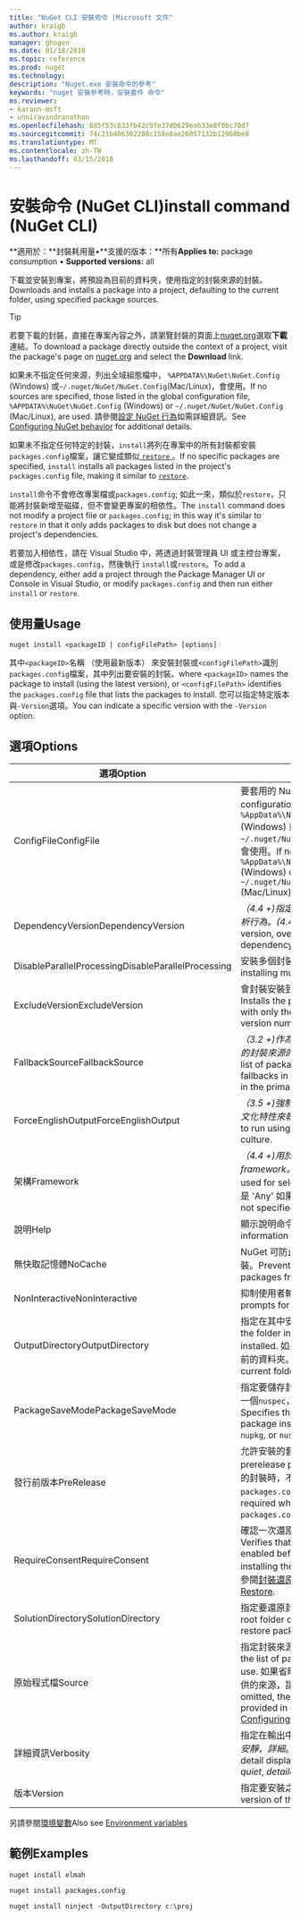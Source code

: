 ```yaml
---
title: "NuGet CLI 安裝命令 |Microsoft 文件"
author: kraigb
ms.author: kraigb
manager: ghogen
ms.date: 01/18/2018
ms.topic: reference
ms.prod: nuget
ms.technology: 
description: "Nuget.exe 安裝命令的參考"
keywords: "nuget 安裝參考時，安裝套件 命令"
ms.reviewer:
- karann-msft
- unniravindranathan
ms.openlocfilehash: 8d5f53c833fb42c9fe37d0629eab33e8f0bc70d7
ms.sourcegitcommit: 74c21b406302288c158e8ae26057132b12960be8
ms.translationtype: MT
ms.contentlocale: zh-TW
ms.lasthandoff: 03/15/2018
---
```

# <a name="install-command-nuget-cli"></a><span data-ttu-id="e0067-104">安裝命令 (NuGet CLI)</span><span class="sxs-lookup"><span data-stu-id="e0067-104">install command (NuGet CLI)</span></span>

<span data-ttu-id="e0067-105">**適用於：**封裝耗用量&bullet;**支援的版本：**所有</span><span class="sxs-lookup"><span data-stu-id="e0067-105">**Applies to:** package consumption &bullet; **Supported versions:** all</span></span>

<span data-ttu-id="e0067-106">下載並安裝到專案，將預設為目前的資料夾，使用指定的封裝來源的封裝。</span><span class="sxs-lookup"><span data-stu-id="e0067-106">Downloads and installs a package into a project, defaulting to the current folder, using specified package sources.</span></span>

> [!Tip]
> <span data-ttu-id="e0067-107">若要下載的封裝，直接在專案內容之外，請瀏覽封裝的頁面上[nuget.org](https://www.nuget.org)選取**下載**連結。</span><span class="sxs-lookup"><span data-stu-id="e0067-107">To download a package directly outside the context of a project, visit the package's page on [nuget.org](https://www.nuget.org) and select the **Download** link.</span></span>

<span data-ttu-id="e0067-108">如果未不指定任何來源，列出全域組態檔中， `%APPDATA%\NuGet\NuGet.Config` (Windows) 或`~/.nuget/NuGet/NuGet.Config`(Mac/Linux)，會使用。</span><span class="sxs-lookup"><span data-stu-id="e0067-108">If no sources are specified, those listed in the global configuration file, `%APPDATA%\NuGet\NuGet.Config` (Windows) or `~/.nuget/NuGet/NuGet.Config` (Mac/Linux), are used.</span></span> <span data-ttu-id="e0067-109">請參閱[設定 NuGet 行為](../consume-packages/configuring-nuget-behavior.md)如需詳細資訊。</span><span class="sxs-lookup"><span data-stu-id="e0067-109">See [Configuring NuGet behavior](../consume-packages/configuring-nuget-behavior.md) for additional details.</span></span>

<span data-ttu-id="e0067-110">如果未不指定任何特定的封裝，`install`將列在專案中的所有封裝都安裝`packages.config`檔案，讓它變成類似[ `restore` ](cli-ref-restore.md)。</span><span class="sxs-lookup"><span data-stu-id="e0067-110">If no specific packages are specified, `install` installs all packages listed in the project's `packages.config` file, making it similar to [`restore`](cli-ref-restore.md).</span></span>

<span data-ttu-id="e0067-111">`install`命令不會修改專案檔或`packages.config`; 如此一來，類似於`restore`，只能將封裝新增至磁碟，但不會變更專案的相依性。</span><span class="sxs-lookup"><span data-stu-id="e0067-111">The `install` command does not modify a project file or `packages.config`; in this way it's similar to `restore` in that it only adds packages to disk but does not change a project's dependencies.</span></span>

<span data-ttu-id="e0067-112">若要加入相依性，請在 Visual Studio 中，將透過封裝管理員 UI 或主控台專案，或是修改`packages.config`，然後執行 `install`或`restore`。</span><span class="sxs-lookup"><span data-stu-id="e0067-112">To add a dependency, either add a project through the Package Manager UI or Console in Visual Studio, or modify `packages.config` and then run either `install` or `restore`.</span></span>

## <a name="usage"></a><span data-ttu-id="e0067-113">使用量</span><span class="sxs-lookup"><span data-stu-id="e0067-113">Usage</span></span>

```cli
nuget install <packageID | configFilePath> [options]
```

<span data-ttu-id="e0067-114">其中`<packageID>`名稱 （使用最新版本） 來安裝封裝或`<configFilePath>`識別`packages.config`檔案，其中列出要安裝的封裝。</span><span class="sxs-lookup"><span data-stu-id="e0067-114">where `<packageID>` names the package to install (using the latest version), or `<configFilePath>` identifies the `packages.config` file that lists the packages to install.</span></span> <span data-ttu-id="e0067-115">您可以指定特定版本與`-Version`選項。</span><span class="sxs-lookup"><span data-stu-id="e0067-115">You can indicate a specific version with the `-Version` option.</span></span>

## <a name="options"></a><span data-ttu-id="e0067-116">選項</span><span class="sxs-lookup"><span data-stu-id="e0067-116">Options</span></span>

| <span data-ttu-id="e0067-117">選項</span><span class="sxs-lookup"><span data-stu-id="e0067-117">Option</span></span> | <span data-ttu-id="e0067-118">描述</span><span class="sxs-lookup"><span data-stu-id="e0067-118">Description</span></span> |
| --- | --- |
| <span data-ttu-id="e0067-119">ConfigFile</span><span class="sxs-lookup"><span data-stu-id="e0067-119">ConfigFile</span></span> | <span data-ttu-id="e0067-120">要套用的 NuGet 設定檔案。</span><span class="sxs-lookup"><span data-stu-id="e0067-120">The NuGet configuration file to apply.</span></span> <span data-ttu-id="e0067-121">如果未指定， `%AppData%\NuGet\NuGet.Config` (Windows) 或`~/.nuget/NuGet/NuGet.Config`(Mac/Linux) 會使用。</span><span class="sxs-lookup"><span data-stu-id="e0067-121">If not specified, `%AppData%\NuGet\NuGet.Config` (Windows) or `~/.nuget/NuGet/NuGet.Config` (Mac/Linux) is used.</span></span>|
| <span data-ttu-id="e0067-122">DependencyVersion</span><span class="sxs-lookup"><span data-stu-id="e0067-122">DependencyVersion</span></span> | <span data-ttu-id="e0067-123">*（4.4 +)*指定特定版本，覆寫預設相依性解析行為。</span><span class="sxs-lookup"><span data-stu-id="e0067-123">*(4.4+)* Specifies a specific version, overriding the default dependency resolution behavior.</span></span> |
| <span data-ttu-id="e0067-124">DisableParallelProcessing</span><span class="sxs-lookup"><span data-stu-id="e0067-124">DisableParallelProcessing</span></span> | <span data-ttu-id="e0067-125">安裝多個封裝，以平行方式停用。</span><span class="sxs-lookup"><span data-stu-id="e0067-125">Disables installing multiple packages in parallel.</span></span> |
| <span data-ttu-id="e0067-126">ExcludeVersion</span><span class="sxs-lookup"><span data-stu-id="e0067-126">ExcludeVersion</span></span> | <span data-ttu-id="e0067-127">會封裝安裝到名為與封裝名稱和版本號碼。</span><span class="sxs-lookup"><span data-stu-id="e0067-127">Installs the package to a folder named with only the package name and not the version number.</span></span> |
| <span data-ttu-id="e0067-128">FallbackSource</span><span class="sxs-lookup"><span data-stu-id="e0067-128">FallbackSource</span></span> | <span data-ttu-id="e0067-129">*（3.2 +)*作為後援，萬一主要中找不到封裝的封裝來源的清單或預設的來源。</span><span class="sxs-lookup"><span data-stu-id="e0067-129">*(3.2+)* A list of package sources to use as fallbacks in case the package isn't found in the primary or default source.</span></span> |
| <span data-ttu-id="e0067-130">ForceEnglishOutput</span><span class="sxs-lookup"><span data-stu-id="e0067-130">ForceEnglishOutput</span></span> | <span data-ttu-id="e0067-131">*（3.5 +)*強制 nuget.exe 使用不變，英文的文化特性來執行。</span><span class="sxs-lookup"><span data-stu-id="e0067-131">*(3.5+)* Forces nuget.exe to run using an invariant, English-based culture.</span></span> |
| <span data-ttu-id="e0067-132">架構</span><span class="sxs-lookup"><span data-stu-id="e0067-132">Framework</span></span> | <span data-ttu-id="e0067-133">*（4.4 +)*用於選取的相依性的目標 framework。</span><span class="sxs-lookup"><span data-stu-id="e0067-133">*(4.4+)* Target framework used for selecting dependencies.</span></span> <span data-ttu-id="e0067-134">預設值是 'Any' 如果未指定。</span><span class="sxs-lookup"><span data-stu-id="e0067-134">Defaults to 'Any' if not specified.</span></span> |
| <span data-ttu-id="e0067-135">說明</span><span class="sxs-lookup"><span data-stu-id="e0067-135">Help</span></span> | <span data-ttu-id="e0067-136">顯示說明命令的資訊。</span><span class="sxs-lookup"><span data-stu-id="e0067-136">Displays help information for the command.</span></span> |
| <span data-ttu-id="e0067-137">無快取記憶體</span><span class="sxs-lookup"><span data-stu-id="e0067-137">NoCache</span></span> | <span data-ttu-id="e0067-138">NuGet 可防止從本機電腦的快取使用的封裝。</span><span class="sxs-lookup"><span data-stu-id="e0067-138">Prevents NuGet from using packages from local machine caches.</span></span> |
| <span data-ttu-id="e0067-139">NonInteractive</span><span class="sxs-lookup"><span data-stu-id="e0067-139">NonInteractive</span></span> | <span data-ttu-id="e0067-140">抑制使用者輸入或確認提示。</span><span class="sxs-lookup"><span data-stu-id="e0067-140">Suppresses prompts for user input or confirmations.</span></span> |
| <span data-ttu-id="e0067-141">OutputDirectory</span><span class="sxs-lookup"><span data-stu-id="e0067-141">OutputDirectory</span></span> | <span data-ttu-id="e0067-142">指定在其中安裝封裝的資料夾。</span><span class="sxs-lookup"><span data-stu-id="e0067-142">Specifies the folder in which packages are installed.</span></span> <span data-ttu-id="e0067-143">如果沒有指定資料夾，則會使用目前的資料夾。</span><span class="sxs-lookup"><span data-stu-id="e0067-143">If no folder is specified, the current folder is used.</span></span> |
| <span data-ttu-id="e0067-144">PackageSaveMode</span><span class="sxs-lookup"><span data-stu-id="e0067-144">PackageSaveMode</span></span> | <span data-ttu-id="e0067-145">指定要儲存封裝的安裝後的檔案類型： 其中一個`nuspec`， `nupkg`，或`nuspec;nupkg`。</span><span class="sxs-lookup"><span data-stu-id="e0067-145">Specifies the types of files to save after package installation: one of `nuspec`, `nupkg`, or `nuspec;nupkg`.</span></span> |
| <span data-ttu-id="e0067-146">發行前版本</span><span class="sxs-lookup"><span data-stu-id="e0067-146">PreRelease</span></span> | <span data-ttu-id="e0067-147">允許安裝的套件發行前版本。</span><span class="sxs-lookup"><span data-stu-id="e0067-147">Allows prerelease packages to be installed.</span></span> <span data-ttu-id="e0067-148">還原的封裝時，不需要此旗標`packages.config`。</span><span class="sxs-lookup"><span data-stu-id="e0067-148">This flag is not required when restoring packages with `packages.config`.</span></span> |
| <span data-ttu-id="e0067-149">RequireConsent</span><span class="sxs-lookup"><span data-stu-id="e0067-149">RequireConsent</span></span> | <span data-ttu-id="e0067-150">確認一次還原封裝才能下載和安裝封裝。</span><span class="sxs-lookup"><span data-stu-id="e0067-150">Verifies that restoring packages is enabled before downloading and installing the packages.</span></span> <span data-ttu-id="e0067-151">如需詳細資訊，請參閱[封裝還原，](../consume-packages/package-restore.md)。</span><span class="sxs-lookup"><span data-stu-id="e0067-151">For details, see [Package Restore](../consume-packages/package-restore.md).</span></span> |
| <span data-ttu-id="e0067-152">SolutionDirectory</span><span class="sxs-lookup"><span data-stu-id="e0067-152">SolutionDirectory</span></span> | <span data-ttu-id="e0067-153">指定要還原封裝方案的根資料夾。</span><span class="sxs-lookup"><span data-stu-id="e0067-153">Specifies root folder of the solution for which to restore packages.</span></span> |
| <span data-ttu-id="e0067-154">原始程式檔</span><span class="sxs-lookup"><span data-stu-id="e0067-154">Source</span></span> | <span data-ttu-id="e0067-155">指定封裝來源清單 （Url) 使用。</span><span class="sxs-lookup"><span data-stu-id="e0067-155">Specifies the list of package sources (as URLs) to use.</span></span> <span data-ttu-id="e0067-156">如果省略，則此命令會使用組態檔中提供的來源，請參閱[設定 NuGet 行為](../consume-packages/configuring-nuget-behavior.md)。</span><span class="sxs-lookup"><span data-stu-id="e0067-156">If omitted, the command uses the sources provided in configuration files, see [Configuring NuGet behavior](../consume-packages/configuring-nuget-behavior.md).</span></span> |
| <span data-ttu-id="e0067-157">詳細資訊</span><span class="sxs-lookup"><span data-stu-id="e0067-157">Verbosity</span></span> | <span data-ttu-id="e0067-158">指定在輸出中顯示詳細資料的數量：*正常*，*安靜*，*詳細*。</span><span class="sxs-lookup"><span data-stu-id="e0067-158">Specifies the amount of detail displayed in the output: *normal*, *quiet*, *detailed*.</span></span> |
| <span data-ttu-id="e0067-159">版本</span><span class="sxs-lookup"><span data-stu-id="e0067-159">Version</span></span> | <span data-ttu-id="e0067-160">指定要安裝之封裝的版本。</span><span class="sxs-lookup"><span data-stu-id="e0067-160">Specifies the version of the package to install.</span></span> |

<span data-ttu-id="e0067-161">另請參閱[環境變數](cli-ref-environment-variables.md)</span><span class="sxs-lookup"><span data-stu-id="e0067-161">Also see [Environment variables](cli-ref-environment-variables.md)</span></span>

## <a name="examples"></a><span data-ttu-id="e0067-162">範例</span><span class="sxs-lookup"><span data-stu-id="e0067-162">Examples</span></span>

```cli
nuget install elmah

nuget install packages.config

nuget install ninject -OutputDirectory c:\proj
```
